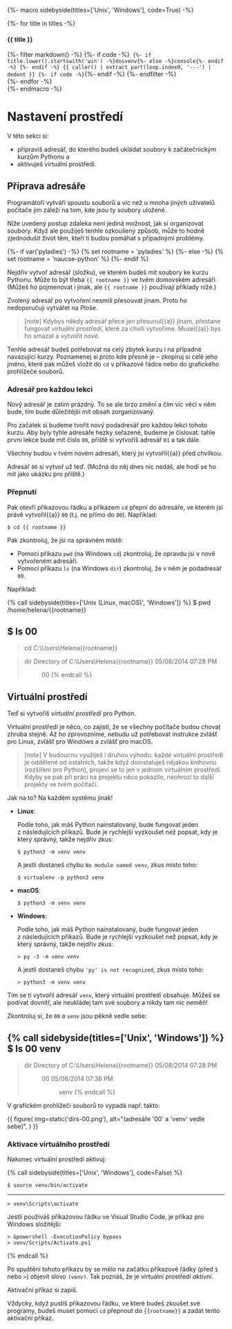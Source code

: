 {%- macro sidebyside(titles=['Unix', 'Windows'], code=True) -%}
    <div class="row side-by-side-commands">
        {%- for title in titles -%}
            <div class="col">
                <h4>{{ title }}</h4>
{%- filter markdown() -%}
{%- if code -%}```
    {%- if title.lower().startswith('win') -%}dosvenv{%- else -%}console{%- endif -%}
{%- endif -%}
{{ caller() | extract_part(loop.index0, '---') | dedent }}
{%- if code -%}```{%- endif -%}
{%- endfilter -%}
            </div>
        {%- endfor -%}
    </div>
{%- endmacro -%}

# Nastavení prostředí

V této sekci si:
* připravíš adresář, do kterého budeš ukládat soubory k začátečnickým kurzům
  Pythonu a
* aktivuješ virtuální prostředí.

## Příprava adresáře

Programátoři vytváří spoustu souborů a víc než u mnoha jiných uživatelů
počítače jim záleží na tom, kde jsou ty soubory uložené.

Níže uvedený postup zdaleka není jediná možnost, jak si organizovat soubory.
Když ale použiješ tenhle ozkoušený způsob,
může to hodně zjednodušit život těm, kteří ti budou pomáhat
s případnými problémy.

{%- if var('pyladies') -%}
{% set rootname = 'pyladies' %}
{%- else -%}
{% set rootname = 'naucse-python' %}
{%- endif %}

Nejdřív vytvoř adresář (složku), ve kterém budeš mít soubory ke kurzu Pythonu.
Může to být třeba `{{ rootname }}` ve tvém domovském adresáři.
(Můžeš ho pojmenovat i jinak, ale `{{ rootname }}` používají příklady níže.)

Zvolený adresář po vytvoření nesmíš přesouvat jinam.
Proto ho nedoporučuji vytvářet na Ploše.

> [note]
> Kdybys někdy adresář přece jen přesunul{{a}} jinam,
> přestane fungovat *virtuální prostředí*, které za chvíli vytvoříme.
> Musel{{a}} bys ho smazat a vytvořit nové.

Tenhle adresář budeš potřebovat na celý zbytek kurzu i na případné
navazující kurzy.
Poznamenej si proto kde přesně je – zkopíruj si celé jeho jméno, které pak
můžeš vložit do `cd` v příkazové řádce nebo do grafického prohlížeče souborů.


### Adresář pro každou lekci

Nový adresář je zatím prázdný.
To se ale brzo změní a čím víc věcí v něm bude, tím bude důležitější
mít obsah zorganizovaný.

Pro začátek si budeme tvořit nový podadresář pro každou lekci tohoto kurzu.
Aby byly tyhle adresáře hezky seřazené, budeme je číslovat:
tahle první lekce bude mít číslo `00`,
příště si vytvoříš adresář `01` a tak dále.

Všechny budou v tvém novém adresáři, který jsi vytvořil{{a}} před chvilkou.

Adresář `00` si vytvoř už teď.
(Možná do něj dnes nic nedáš, ale hodí se ho mít jako ukázku pro příště.)


### Přepnutí

Pak otevři příkazovou řádku a příkazem `cd` přepni do adresáře,
ve kterém jsi právě vytvořil{{a}} `00` (t.j. ne přímo do `00`).
Například:

```console
$ cd {{ rootname }}
```

Pak zkontroluj, že jsi na správném místě:
* Pomocí příkazu `pwd` (na Windows `cd`) zkontroluj,
  že opravdu jsi v nově vytvořeném adresáři.
* Pomocí příkazu `ls` (na Windows `dir`) zkontroluj,
  že v něm je podadresář `00`.

Například:

{% call sidebyside(titles=['Unix (Linux, macOS)', 'Windows']) %}
$ pwd
/home/helena/{{rootname}}

$ ls
00
---
> cd
C:\Users\Helena\{{rootname}}

> dir
 Directory of C:\Users\Helena\{{rootname}}
05/08/2014 07:28 PM <DIR>  00
{% endcall %}


## Virtuální prostředí

Teď si vytvoříš *virtuální prostředí* pro Python.

Virtuální prostředí je něco, co zajistí, že se všechny počítače budou
chovat zhruba stejně.
Až ho zprovozníme, nebudu už potřebovat instrukce zvlášť pro Linux,
zvlášť pro Windows a zvlášť pro macOS.

> [note]
> V budoucnu využiješ i druhou výhodu: každé virtuální prostředí je oddělené od
> ostatních, takže když doinstaluješ nějakou knihovnu (rozšíření pro Python),
> projeví se to jen v jednom virtuálním prostředí.
> Kdyby se pak při práci na projektu něco pokazilo, neohrozí to další
> projekty ve tvém počítači.

Jak na to?
Na každém systému jinak!

* **Linux**:

   Podle toho, jak máš Python nainstalovaný, bude fungovat jeden z následujících
   příkazů.
   Bude je rychlejší vyzkoušet než popsat, kdy je který správný,
   takže nejdřív zkus:

   ```console
   $ python3 -m venv venv
   ```

   A jestli dostaneš chybu `No module named venv`, zkus místo toho:

   ```console
   $ virtualenv -p python3 venv
   ```

* **macOS**:

   ```console
   $ python3 -m venv venv
   ```

* **Windows**:

   Podle toho, jak máš Python nainstalovaný, bude fungovat jeden z následujících
   příkazů.
   Bude je rychlejší vyzkoušet než popsat, kdy je který správný,
   takže nejdřív zkus:

   ```doscon
   > py -3 -m venv venv
   ```

   A jestli dostaneš chybu `'py' is not recognized`, zkus místo toho:

   ```doscon
   > python3 -m venv venv
   ```

Tím se ti vytvořil adresář `venv`, který virtuální prostředí obsahuje.
Můžeš se podívat dovnitř, ale neukládej tam své soubory a nikdy tam nic neměň!

Zkontroluj si, že `00` a `venv` jsou pěkně vedle sebe:

{% call sidebyside(titles=['Unix', 'Windows']) %}
$ ls
00
venv
---
> dir
 Directory of C:\Users\Helena\{{rootname}}
05/08/2014 07:28 PM <DIR>  00
05/08/2014 07:38 PM <DIR>  venv
{% endcall %}

V grafickém prohlížeči souborů to vypadá např. takto:

{{ figure(
    img=static('dirs-00.png'),
    alt="(adresáře '00' a 'venv' vedle sebe)",
) }}


### Aktivace virtuálního prostředí

Nakonec virtuální prostředí aktivuj:

{% call sidebyside(titles=['Unix', 'Windows'], code=False) %}
```console
$ source venv/bin/activate
```
---
```doscon
> venv\Scripts\activate
```

Jestli používáš  příkazovou řádku ve Visual Studio Code,
je příkaz pro Windows složitější:
```doscon
> &powershell -ExecutionPolicy bypass
> venv/Scripts/Activate.ps1
```
{% endcall %}

Po spuštění tohoto příkazu by se mělo na začátku příkazové řádky
(před `$` nebo `>`) objevit slovo `(venv)`.
Tak poznáš, že je virtuální prostředí *aktivní*.

Aktivační příkaz si zapiš.

Vždycky, když pustíš příkazovou řádku, ve které budeš zkoušet své programy,
budeš muset pomocí `cd` přepnout do `{{rootname}}` a zadat tento
aktivační příkaz.
